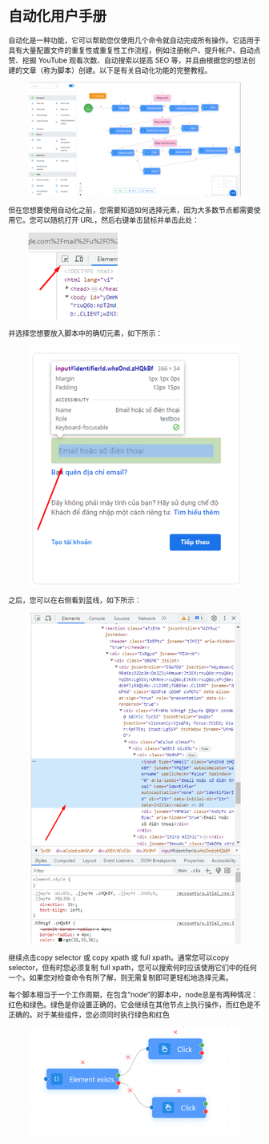 # 自动化用户手册

自动化是一种功能，它可以帮助您仅使用几个命令就自动完成所有操作。它适用于具有大量配置文件的重复性或重复性工作流程，例如注册帐户、提升帐户、自动点赞、挖掘 YouTube 观看次数、自动搜索以提高 SEO 等，并且由根据您的想法创建的文章（称为脚本）创建。以下是有关自动化功能的完整教程。

<figure><img src="../.gitbook/assets/image (123) (1).png" alt=""><figcaption></figcaption></figure>

但在您想要使用自动化之前，您需要知道如何选择元素，因为大多数节点都需要使用它。您可以随机打开 URL，然后右键单击鼠标并单击此处：

<figure><img src="../.gitbook/assets/image (124) (1).png" alt=""><figcaption></figcaption></figure>

并选择您想要放入脚本中的确切元素，如下所示：

<figure><img src="../.gitbook/assets/image (125) (1).png" alt=""><figcaption></figcaption></figure>

之后，您可以在右侧看到蓝线，如下所示：

<figure><img src="../.gitbook/assets/image (126) (1).png" alt=""><figcaption></figcaption></figure>

继续点击copy selector 或 copy xpath 或 full xpath。通常您可以copy selector，但有时您必须复制 full xpath，您可以搜索何时应该使用它们中的任何一个。如果您对检查命令有所了解，则无需复制即可更轻松地选择元素。

每个脚本相当于一个工作周期，在包含“node”的脚本中，node总是有两种情况：红色和绿色。绿色是你设置正确的，它会继续在其他节点上执行操作，而红色是不正确的。对于某些组件，您必须同时执行绿色和红色

<figure><img src="../.gitbook/assets/image (127) (1).png" alt=""><figcaption></figcaption></figure>
